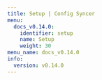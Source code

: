 ```yaml
---
title: Setup | Config Syncer
menu:
  docs_v0.14.0:
    identifier: setup
    name: Setup
    weight: 30
menu_name: docs_v0.14.0
info:
  version: v0.14.0
---
```


